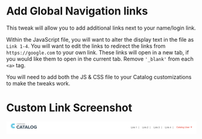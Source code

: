 # Add Global Navigation links

This tweak will allow you to add additional links next to your name/login link.

Within the JavaScript file, you will want to alter the display text in the file as `Link 1-4`.
You will want to edit the links to redirect the links from `https://google.com` to your own link.
These links will open in a new tab, if you would like them to open in the current tab. Remove `'_blank'` from each `<a>` tag.

You will need to add both the JS & CSS file to your Catalog customizations to make the tweaks work.

# Custom Link Screenshot
![Alt text](./custom_links.png?raw=true "Custom Links")
